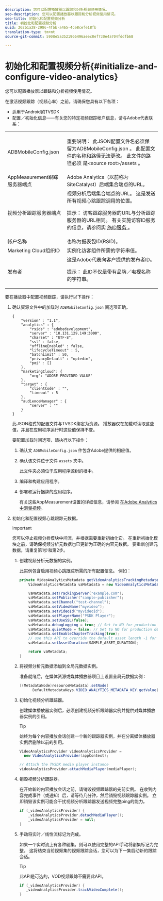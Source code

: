 ```yaml
---
description: 您可以配置播放器以跟踪和分析视频使用情况。
seo-description: 您可以配置播放器以跟踪和分析视频使用情况。
seo-title: 初始化和配置视频分析
title: 初始化和配置视频分析
uuid: 262b1a28-2986-4fbb-a465-4ce8cefe18fb
translation-type: tm+mt
source-git-commit: 5908e5a3521966496aeec0ef730e4a704fddfb68

---
```



# 初始化和配置视频分析{#initialize-and-configure-video-analytics}

您可以配置播放器以跟踪和分析视频使用情况。

在激活视频跟踪（视频心率）之前，请确保您具有以下各项：

* 适用于Android的TVSDK
* 配置／初始化信息——有关您的特定视频跟踪帐户信息，请与Adobe代表联系：

<table id="table_3565328ABBEE4605A92EAE1ADE5D6F84"> 
 <tbody> 
  <tr> 
   <td colname="col1"> <span class="filepath"> ADBMobileConfig.json </span> </td> 
   <td colname="col2"> <p>重要说明： 此JSON配置文件名必须保 <span class="codeph"> 留为ADBMobileConfig.json </span>。 此配置文件的名称和路径无法更改。 此文件的路径必须 <span class="codeph"> 是&lt;source root&gt;/assets </span>。 </p> </td> 
  </tr> 
  <tr> 
   <td colname="col1"> AppMeasurement跟踪服务器端点 </td> 
   <td colname="col2"> Adobe Analytics（以前称为SiteCatalyst）后端集合端点的URL。 </td> 
  </tr> 
  <tr> 
   <td colname="col1"> 视频分析跟踪服务器端点 </td> 
   <td colname="col2"> 视频分析后端集合端点的URL。 这是发送所有视频心跳跟踪调用的位置。 <p>提示： 访客跟踪服务器的URL与分析跟踪服务器的URL相同。 有关实施访客ID服务的信息，请参阅实 <a href="https://marketing.adobe.com/resources/help/en_US/mcvid/mcvid-setup-target.html" format="html" scope="external"> 施ID服务 </a>。 </p> </td> 
  </tr> 
  <tr> 
   <td colname="col1"> 帐户名称 </td> 
   <td colname="col2"> 也称为报表包ID(RSID)。 </td> 
  </tr> 
  <tr> 
   <td colname="col1"> Marketing Cloud组织ID </td> 
   <td colname="col2"> 实例化访客组件所需的字符串值。 </td> 
  </tr> 
  <tr> 
   <td colname="col1"> 发布者 </td> 
   <td colname="col2"> 这是Adobe代表向客户提供的发布者ID。 <p>提示： 此ID不仅是带有品牌／电视名称的字符串。 </p> </td> 
  </tr> 
 </tbody> 
</table>

要在播放器中配置视频跟踪，请执行以下操作：

1. 确认资源文件中的加载时 `ADBMobileConfig.json` 间选项正确。

   ```
   { 
       "version" : "1.1", 
       "analytics" : { 
           "rsids" : "adobedevelopment", 
           "server" : "10.131.129.149:3000", 
           "charset" : "UTF-8", 
           "ssl" : false, 
           "offlineEnabled" : false, 
           "lifecycleTimeout" : 5, 
           "batchLimit" : 50, 
           "privacyDefault" : "optedin", 
           "poi" : [] 
       }, 
       "marketingCloud": { 
           "org": "ADOBE PROVIDED VALUE"  
       }, 
       "target" : { 
           "clientCode" : "", 
           "timeout" : 5 
       }, 
       "audienceManager" : { 
           "server" : "" 
       } 
   }
   ```

   此JSON格式的配置文件与TVSDK绑定为资源。 播放器仅在加载时读取这些值，并且在应用程序运行时这些值保持不变。

   要配置加载时间选项，请执行以下操作：

   1. 确认文 `ADBMobileConfig.json` 件包含Adobe提供的相应值。
   1. 确认该文件位于文件 `assets` 夹中。

      此文件夹必须位于应用程序源树的根中。
   1. 编译和构建应用程序。
   1. 部署和运行捆绑的应用程序。

      有关这些AppMeasurement设置的详细信息，请参阅 [在Adobe Analytics中测量视频](https://marketing.adobe.com/resources/help/en_US/sc/appmeasurement/video/)。
1. 初始化和配置视频心跳跟踪元数据。

   >[!IMPORTANT]
   >
   >您可以停止视频分析模块中间流，并根据需要重新初始化它。 在重新初始化模块之前，请确保视频分析元数据也已更新为正确的内容元数据。 要重新创建元数据，请重复第1步和第2步。

   1. 创建视频分析元数据的实例。

      此实例包含启用视频心跳跟踪所需的所有配置信息。 例如：

      ```java
      private VideoAnalyticsMetadata getVideoAnalyticsTrackingMetadata() { 
          VideoAnalyticsMetadata vaMetadata = new VideoAnalyticsMetadata(); 
      
          vaMetadata.setTrackingServer("example.com"); 
          vaMetadata.setPublisher("sample-publisher"); 
          vaMetadata.setChannel("test-channel"); 
          vaMetadata.setVideoName("myvideo"); 
          vaMetadata.setVideoId("myvideoid"); 
          vaMetadata.setPlayerName("PSDK Player"); 
          vaMetadata.setUseSSL(false); 
          vaMetadata.debugLogging = true; // Set to NO for production deployment. 
          vaMetadata.quietMode = false; // Set to NO for production deployment. 
          vaMetadata.setEnableChapterTracking(true); 
          // use this API to override the default asset length -1 for live streams 
          vaMetadata.setAssetDuration(SAMPLE_ASSET_DURATION); 
      
          return vaMetadata; 
      }
      ```

   1. 将视频分析元数据添加到全局元数据实例。

      准备就绪后，在媒体资源或媒体播放器项目上设置全局元数据实例：

      ```java
      ((MetadataNode)resourceMetadata).setNode( 
            DefaultMetadataKeys.VIDEO_ANALYTICS_METADATA_KEY.getValue(), vaMetadata);
      ```

   1. 初始化视频分析跟踪器。

      创建媒体播放器实例后，必须创建视频分析跟踪器实例并提供对媒体播放器实例的引用。

      >[!TIP]
      >
      >始终为每个内容播放会话创建一个新的跟踪器实例，并在分离媒体播放器实例后删除以前的引用。

      ```java
      VideoAnalyticsProvider videoAnalyticsProvider =  
        new VideoAnalyticsProvider(appContext); 
      
      // Attach the TVSDK media player instance 
      videoAnalyticsProvider.attachMediaPlayer(mediaPlayer); 
      ```

   1. 销毁视频分析跟踪器。

      在开始新的内容播放会话之前，请销毁视频跟踪器的先前实例。 在收到内容完成事件（或通知）后，请等待几分钟，然后销毁视频跟踪器实例。 立即销毁该实例可能会干扰视频分析跟踪器发送视频完整ping的能力。

      ```java
      if (_videoAnalyticsProvider) { 
          _videoAnalyticsProvider.detachMediaPlayer(); 
          _videoAnalyticsProvider = null; 
      }
      ```

   1. 手动将实时／线性流标记为完成。

      如果一个实时流上有各种剧集，则可以使用完整的API手动将剧集标记为完整。 这将结束当前视频集的视频跟踪会话，您可以为下一集启动新的跟踪会话。

      >[!TIP]
      >
      >此API是可选的，VOD视频跟踪不需要此API。

      ```java
      if (_videoAnalyticsProvider) { 
         _videoAnalyticsProvider.trackVideoComplete();    
      }
      ```

